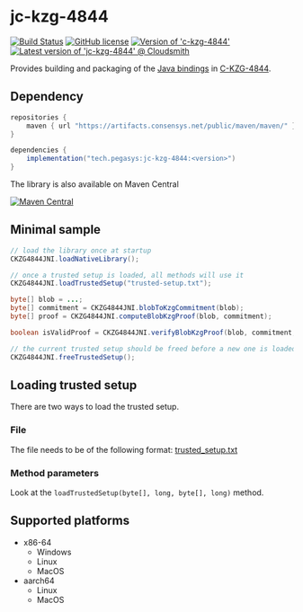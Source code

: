 # jc-kzg-4844

[![Build Status](https://circleci.com/gh/Consensys/jc-kzg-4844.svg?style=svg)](https://circleci.com/gh/Consensys/workflows/jc-kzg-4844)
[![GitHub license](https://img.shields.io/github/license/Consensys/jc-kzg-4844.svg?logo=apache)](https://github.com/Consensys/jc-kzg-4844/blob/master/LICENSE)
[![Version of 'c-kzg-4844'](https://img.shields.io/badge/c--kzg--4844-v1.0.0-blue.svg)](https://github.com/ethereum/c-kzg-4844/releases/tag/v1.0.0)
[![Latest version of 'jc-kzg-4844' @ Cloudsmith](https://api-prd.cloudsmith.io/v1/badges/version/consensys/maven/maven/jc-kzg-4844/latest/a=noarch;xg=tech.pegasys/?render=true&show_latest=true)](https://cloudsmith.io/~consensys/repos/maven/packages/detail/maven/jc-kzg-4844/latest/a=noarch;xg=tech.pegasys/)

Provides building and packaging of the [Java bindings](https://github.com/ethereum/c-kzg-4844/tree/main/bindings/java) in [C-KZG-4844](https://github.com/ethereum/c-kzg-4844).

## Dependency

```groovy
repositories {
    maven { url "https://artifacts.consensys.net/public/maven/maven/" }
}

dependencies {
    implementation("tech.pegasys:jc-kzg-4844:<version>")
}
```
The library is also available on Maven Central

[![Maven Central](https://img.shields.io/maven-central/v/tech.pegasys/jc-kzg-4844)](https://central.sonatype.com/artifact/tech.pegasys/jc-kzg-4844)

## Minimal sample

```java
// load the library once at startup
CKZG4844JNI.loadNativeLibrary();

// once a trusted setup is loaded, all methods will use it
CKZG4844JNI.loadTrustedSetup("trusted-setup.txt");

byte[] blob = ...;
byte[] commitment = CKZG4844JNI.blobToKzgCommitment(blob);
byte[] proof = CKZG4844JNI.computeBlobKzgProof(blob, commitment);

boolean isValidProof = CKZG4844JNI.verifyBlobKzgProof(blob, commitment, proof);

// the current trusted setup should be freed before a new one is loaded
CKZG4844JNI.freeTrustedSetup();
```

## Loading trusted setup

There are two ways to load the trusted setup.

### File
The file needs to be of the following format: [trusted_setup.txt](https://github.com/ethereum/c-kzg-4844/blob/main/src/trusted_setup.txt)

### Method parameters 
Look at the `loadTrustedSetup(byte[], long, byte[], long)` method.

## Supported platforms

- x86-64
    - Windows
    - Linux
    - MacOS
- aarch64
    - Linux
    - MacOS

